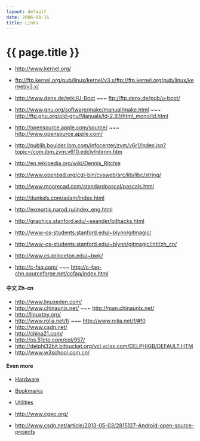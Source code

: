 ```yaml
---
layout: default
date: 2006-08-16
title: Links
---
```


# {{ page.title }}

- <http://www.kernel.org/>
- <ftp://ftp.kernel.org/pub/linux/kernel/v3.x/ftp://ftp.kernel.org/pub/linux/kernel/v3.x/>
- <http://www.denx.de/wiki/U-Boot> ~~~ <ftp://ftp.denx.de/pub/u-boot/>
- <http://www.gnu.org/software/make/manual/make.html> ~~~ <http://ftp.gnu.org/old-gnu/Manuals/ld-2.9.1/html_mono/ld.html>
- <http://opensource.apple.com/source/> ~~~ <http://www.opensource.apple.com/>
- <http://publib.boulder.ibm.com/infocenter/zvm/v6r1/index.jsp?topic=/com.ibm.zvm.v610.edclv/rdirnm.htm>
- <http://en.wikipedia.org/wiki/Dennis_Ritchie>
- <http://www.openbsd.org/cgi-bin/cvsweb/src/lib/libc/string/>


- <http://www.moorecad.com/standardpascal/pascals.html>
- <http://dunkels.com/adam/index.html>
- <http://exmortis.narod.ru/index_eng.html>
- <http://graphics.stanford.edu/~seander/bithacks.html>
- <http://www-cs-students.stanford.edu/~blynn/gitmagic/> 
- <http://www-cs-students.stanford.edu/~blynn/gitmagic/intl/zh_cn/>
- <http://www.cs.princeton.edu/~bwk/>
- <http://c-faq.com/> ~~~ <http://c-faq-chn.sourceforge.net/ccfaq/index.html>

#### 中文 Zh-cn
- <http://www.linuxeden.com/>
- <http://www.chinaunix.net/> ~~~ <http://man.chinaunix.net/>
- <http://linuxtoy.org/>
- <http://www.rolia.net/f/> ~~~ <http://www.rolia.net/f/#f0>
- <http://www.csdn.net/>
- <http://china21.com/>                                         
- <http://os.51cto.com/col/957/>
- <http://delphi32bit.bitbucket.org/vcl.vclxx.com/DELPHIGB/DEFAULT.HTM>
- <http://www.w3school.com.cn/>
                                                                      
#### Even more
- [Hardware][101]

  [101]: ./hardware "hardware links"

- [Bookmarks][102]

  [102]: ./bookmarks "bookmarks"

- [Utilities][103]

  [103]: ./utilities "utilities"   
  
- <http://www.cgeo.org/>
- <http://www.csdn.net/article/2013-05-03/2815127-Android-open-source-projects>

